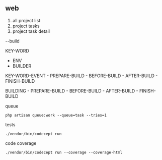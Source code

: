 web
--

1. all project list
2. project tasks
3. project task detail

--build

KEY-WORD
- ENV
- BUILDER

KEY-WORD-EVENT
    - PREPARE-BUILD
    - BEFORE-BUILD
    - AFTER-BUILD
    - FINISH-BUILD

BUILDING
    - PREPARE-BUILD
    - BEFORE-BUILD
    - AFTER-BUILD
    - FINISH-BUILD


queue 
```
php artisan queue:work --queue=task --tries=1
```

tests
```
./vendor/bin/codecept run
```

code coverage
```
./vendor/bin/codecept run --coverage --coverage-html
```